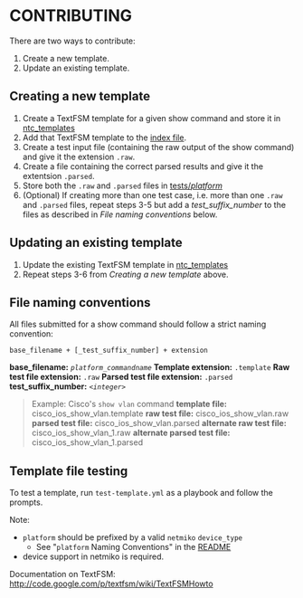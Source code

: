 # CONTRIBUTING

There are two ways to contribute:

 1. Create a new template.
 2. Update an existing template.

## Creating a new template

  1. Create a TextFSM template for a given show command and store it in [ntc_templates](ntc_templates/)
  2. Add that TextFSM template to the [index file](ntc_templates/index).
  3. Create a test input file (containing the raw output of the show command) and give it the extension `.raw`.
  4. Create a file containing the correct parsed results and give it the extentsion `.parsed`.
  5. Store both the `.raw` and `.parsed` files in [tests/*platform*](tests/)
  6. (Optional) If creating more than one test case, i.e. more than one `.raw` and `.parsed` files, repeat steps
  3-5 but add a *test_suffix_number* to the files as described in *File naming conventions* below.

## Updating an existing template

  1. Update the existing TextFSM template in [ntc_templates](ntc_templates/)
  2. Repeat steps 3-6 from *Creating a new template* above.

## File naming conventions

All files submitted for a show command should follow a strict naming convention:
```
base_filename + [_test_suffix_number] + extension
```

**base_filename:** *`platform_commandname`*
**Template extension:** `.template`
**Raw test file extension:** `.raw`
**Parsed test file extension:** `.parsed`
**test_suffix_number:** *`<integer>`*

>Example: Cisco's `show vlan` command
**template file:** cisco_ios_show_vlan.template
**raw test file:** cisco_ios_show_vlan.raw
**parsed test file:** cisco_ios_show_vlan.parsed
**alternate raw test file:** cisco_ios_show_vlan_1.raw
**alternate parsed test file:** cisco_ios_show_vlan_1.parsed

## Template file testing

To test a template, run `test-template.yml` as a playbook and follow the prompts.

Note:

* ``platform`` should be prefixed by a valid ``netmiko`` ``device_type``
    * See "``platform`` Naming Conventions" in the [README](README.md)
* device support in netmiko is required.

Documentation on TextFSM:  http://code.google.com/p/textfsm/wiki/TextFSMHowto
